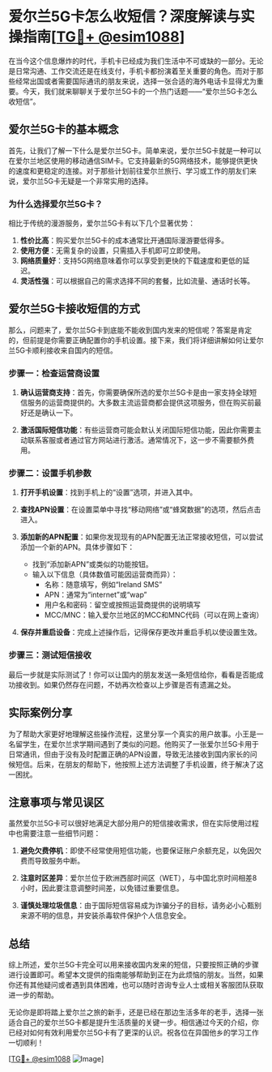 # 爱尔兰5G卡怎么收短信？深度解读与实操指南[[TG💪+ @esim1088](https://t.me/s/esim1088)]

在当今这个信息爆炸的时代，手机卡已经成为我们生活中不可或缺的一部分。无论是日常沟通、工作交流还是在线支付，手机卡都扮演着至关重要的角色。而对于那些经常出国或者需要国际通讯的朋友来说，选择一张合适的海外电话卡显得尤为重要。今天，我们就来聊聊关于爱尔兰5G卡的一个热门话题——“爱尔兰5G卡怎么收短信”。

## 爱尔兰5G卡的基本概念

首先，让我们了解一下什么是爱尔兰5G卡。简单来说，爱尔兰5G卡就是一种可以在爱尔兰地区使用的移动通信SIM卡。它支持最新的5G网络技术，能够提供更快的速度和更稳定的连接。对于那些计划前往爱尔兰旅行、学习或工作的朋友们来说，爱尔兰5G卡无疑是一个非常实用的选择。

### 为什么选择爱尔兰5G卡？

相比于传统的漫游服务，爱尔兰5G卡有以下几个显著优势：

1. **性价比高**：购买爱尔兰5G卡的成本通常比开通国际漫游要低得多。
2. **使用方便**：无需复杂的设置，只需插入手机即可立即使用。
3. **网络质量好**：支持5G网络意味着你可以享受到更快的下载速度和更低的延迟。
4. **灵活性强**：可以根据自己的需求选择不同的套餐，比如流量、通话时长等。

## 爱尔兰5G卡接收短信的方式

那么，问题来了，爱尔兰5G卡到底能不能收到国内发来的短信呢？答案是肯定的，但前提是你需要正确配置你的手机设置。接下来，我们将详细讲解如何让爱尔兰5G卡顺利接收来自国内的短信。

### 步骤一：检查运营商设置

1. **确认运营商支持**：首先，你需要确保所选的爱尔兰5G卡是由一家支持全球短信服务的运营商提供的。大多数主流运营商都会提供这项服务，但在购买前最好还是确认一下。
   
2. **激活国际短信功能**：有些运营商可能会默认关闭国际短信功能，因此你需要主动联系客服或者通过官方网站进行激活。通常情况下，这一步不需要额外费用。

### 步骤二：设置手机参数

1. **打开手机设置**：找到手机上的“设置”选项，并进入其中。

2. **查找APN设置**：在设置菜单中寻找“移动网络”或“蜂窝数据”的选项，然后点击进入。

3. **添加新的APN配置**：如果你发现现有的APN配置无法正常接收短信，可以尝试添加一个新的APN。具体步骤如下：
   - 找到“添加新APN”或类似的功能按钮。
   - 输入以下信息（具体数值可能因运营商而异）：
     - 名称：随意填写，例如“Ireland SMS”
     - APN：通常为“internet”或“wap”
     - 用户名和密码：留空或按照运营商提供的说明填写
     - MCC/MNC：输入爱尔兰地区的MCC和MNC代码（可以在网上查询）

4. **保存并重启设备**：完成上述操作后，记得保存更改并重启手机以使设置生效。

### 步骤三：测试短信接收

最后一步就是实际测试了！你可以让国内的朋友发送一条短信给你，看看是否能成功接收到。如果仍然存在问题，不妨再次检查以上步骤是否有遗漏之处。

## 实际案例分享

为了帮助大家更好地理解这些操作流程，这里分享一个真实的用户故事。小王是一名留学生，在爱尔兰求学期间遇到了类似的问题。他购买了一张爱尔兰5G卡用于日常通讯，但由于没有及时配置正确的APN设置，导致无法接收到国内家长的问候短信。后来，在朋友的帮助下，他按照上述方法调整了手机设置，终于解决了这一困扰。

## 注意事项与常见误区

虽然爱尔兰5G卡可以很好地满足大部分用户的短信接收需求，但在实际使用过程中也需要注意一些细节问题：

1. **避免欠费停机**：即使不经常使用短信功能，也要保证账户余额充足，以免因欠费而导致服务中断。
   
2. **注意时区差异**：爱尔兰位于欧洲西部时间区（WET），与中国北京时间相差8小时，因此要注意调整时间差，以免错过重要信息。

3. **谨慎处理垃圾信息**：由于国际短信容易成为诈骗分子的目标，请务必小心甄别来源不明的信息，并安装杀毒软件保护个人信息安全。

## 总结

综上所述，爱尔兰5G卡完全可以用来接收国内发来的短信，只要按照正确的步骤进行设置即可。希望本文提供的指南能够帮助到正在为此烦恼的朋友。当然，如果你还有其他疑问或者遇到具体困难，也可以随时咨询专业人士或相关客服团队获取进一步的帮助。

无论你是即将踏上爱尔兰之旅的新手，还是已经在那边生活多年的老手，选择一张适合自己的爱尔兰5G卡都是提升生活质量的关键一步。相信通过今天的介绍，你已经对如何有效利用爱尔兰5G卡有了更深的认识。祝各位在异国他乡的学习工作一切顺利！

[[TG💪+ @esim1088](https://t.me/s/esim1088) ![Image](https://i.postimg.cc/4NQfJmqS/Snipaste-2025-05-13-00-14-12.png)]